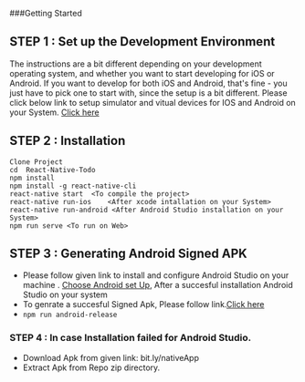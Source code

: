 ###Getting Started

## STEP 1 : Set up the Development Environment
The instructions are a bit different depending on your development operating system, and whether you want to start developing for iOS or Android. If you want to develop for both iOS and Android, that's fine - you just have to pick one to start with, since the setup is a bit different. Please click below link to setup simulator and vitual devices for IOS and Android on your System.
[Click here](https://facebook.github.io/react-native/docs/getting-started.html)


## STEP 2 : Installation
```
Clone Project
cd  React-Native-Todo
npm install
npm install -g react-native-cli
react-native start  <To compile the project>
react-native run-ios    <After xcode intallation on your System>
react-native run-android <After Android Studio installation on your System>
npm run serve <To run on Web>
```
## STEP 3 : Generating Android Signed APK
- Please follow given link to install and configure Android Studio on your machine .
[Choose Android set Up](https://facebook.github.io/react-native/docs/getting-started.html), After a succesful installation Android Studio on your system
- To genrate a succesful Signed Apk, Please follow link.[Click here](https://facebook.github.io/react-native/docs/signed-apk-android.html)
- `npm run android-release`

### STEP 4 : In case Installation failed for Android Studio.
- Download Apk from given link: bit.ly/nativeApp
- Extract Apk from Repo zip directory.
